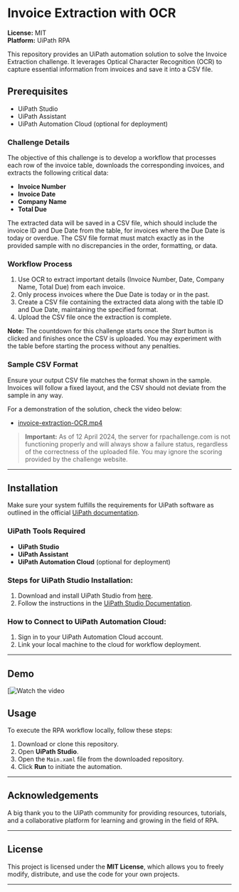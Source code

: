 # Invoice Extraction with OCR

**License:** MIT  
**Platform:** UiPath RPA

This repository provides an UiPath automation solution to solve the Invoice Extraction challenge. It leverages Optical Character Recognition (OCR) to capture essential information from invoices and save it into a CSV file.

## Prerequisites

- UiPath Studio
- UiPath Assistant
- UiPath Automation Cloud (optional for deployment)

### Challenge Details

The objective of this challenge is to develop a workflow that processes each row of the invoice table, downloads the corresponding invoices, and extracts the following critical data:

- **Invoice Number**
- **Invoice Date**
- **Company Name**
- **Total Due**

The extracted data will be saved in a CSV file, which should include the invoice ID and Due Date from the table, for invoices where the Due Date is today or overdue. The CSV file format must match exactly as in the provided sample with no discrepancies in the order, formatting, or data.

### Workflow Process

1. Use OCR to extract important details (Invoice Number, Date, Company Name, Total Due) from each invoice.
2. Only process invoices where the Due Date is today or in the past.
3. Create a CSV file containing the extracted data along with the table ID and Due Date, maintaining the specified format.
4. Upload the CSV file once the extraction is complete.

**Note:** The countdown for this challenge starts once the *Start* button is clicked and finishes once the CSV is uploaded. You may experiment with the table before starting the process without any penalties.

### Sample CSV Format

Ensure your output CSV file matches the format shown in the sample. Invoices will follow a fixed layout, and the CSV should not deviate from the sample in any way.

For a demonstration of the solution, check the video below:

- [invoice-extraction-OCR.mp4](invoice-extraction-OCR.mp4)

> **Important:** As of 12 April 2024, the server for rpachallenge.com is not functioning properly and will always show a failure status, regardless of the correctness of the uploaded file. You may ignore the scoring provided by the challenge website.

---

## Installation

Make sure your system fulfills the requirements for UiPath software as outlined in the official [UiPath documentation](https://docs.uipath.com).

### UiPath Tools Required

- **UiPath Studio**
- **UiPath Assistant**
- **UiPath Automation Cloud** (optional for deployment)

### Steps for UiPath Studio Installation:

1. Download and install UiPath Studio from [here](https://www.uipath.com/start-trial).
2. Follow the instructions in the [UiPath Studio Documentation](https://docs.uipath.com/studio/docs).

### How to Connect to UiPath Automation Cloud:

1. Sign in to your UiPath Automation Cloud account.
2. Link your local machine to the cloud for workflow deployment.

---
## Demo
[![Watch the video](https://youtu.be/6FqmYb5xFcM)

## Usage

To execute the RPA workflow locally, follow these steps:

1. Download or clone this repository.
2. Open **UiPath Studio**.
3. Open the `Main.xaml` file from the downloaded repository.
4. Click **Run** to initiate the automation.

---

## Acknowledgements

A big thank you to the UiPath community for providing resources, tutorials, and a collaborative platform for learning and growing in the field of RPA.

---

## License

This project is licensed under the **MIT License**, which allows you to freely modify, distribute, and use the code for your own projects.

--- 
